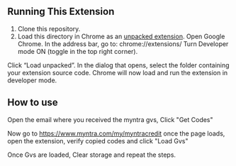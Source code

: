 

## Running This Extension

1. Clone this repository.
2. Load this directory in Chrome as an [unpacked extension](https://developer.chrome.com/docs/extensions/mv3/getstarted/development-basics/#load-unpacked).
Open Google Chrome.
In the address bar, go to:
chrome://extensions/
Turn Developer mode ON (toggle in the top right corner).

Click “Load unpacked”.
In the dialog that opens, select the folder containing your extension source code.
Chrome will now load and run the extension in developer mode.

## How to use
Open the email where you received the myntra gvs, 
Click "Get Codes"

Now go to https://www.myntra.com/my/myntracredit
once the page loads, open the extension, verify copied codes and click "Load Gvs"

Once Gvs are loaded, Clear storage and repeat the steps.
